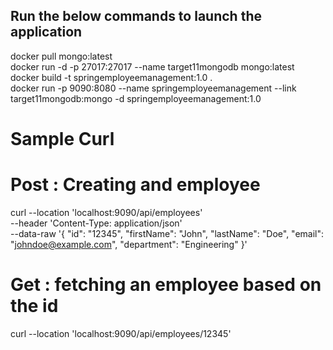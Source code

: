 
## Run the below commands to launch the application

docker pull mongo:latest  
docker run -d -p 27017:27017 --name target11mongodb mongo:latest  
docker build -t springemployeemanagement:1.0 .  
docker run -p 9090:8080 --name springemployeemanagement --link target11mongodb:mongo -d springemployeemanagement:1.0  

# Sample Curl

# Post : Creating and employee
curl --location 'localhost:9090/api/employees' \
--header 'Content-Type: application/json' \
--data-raw '{
  "id": "12345",
  "firstName": "John",
  "lastName": "Doe",
  "email": "johndoe@example.com",
  "department": "Engineering"
}'

# Get : fetching an employee based on the id 
curl --location 'localhost:9090/api/employees/12345'
